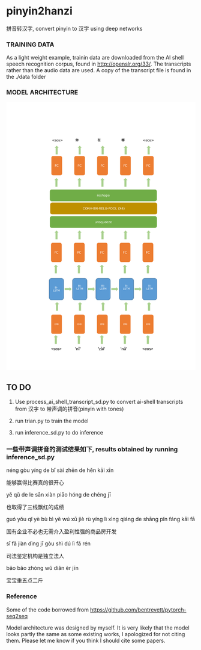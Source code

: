 # pinyin2hanzi
拼音转汉字,  convert pinyin to 汉字 using deep networks


### TRAINING DATA
As a light weight example, trainin data are downloaded from the AI shell speech recognition corpus, 
found in http://openslr.org/33/. The transcripts rather than the audio data are used. A copy of the transcript file is found in the ./data folder

### MODEL ARCHITECTURE
![](./doc/model.png)




## TO DO
1. Use process_ai_shell_transcript_sd.py to convert ai-shell transcripts from 汉字 to 带声调的拼音(pinyin with tones)

2. run trian.py to train the model

3. run inference_sd.py to do inference





### 一些带声调拼音的测试结果如下, results obtained by running inference_sd.py

néng gòu yíng de bǐ sài zhēn de hěn kāi xīn

能够赢得比赛真的很开心

yě qǔ de le sān xiàn piāo hóng de chéng jī

也取得了三线飘红的成绩

guó yǒu qǐ yè bù bì yě wú xū jiè rù yíng lì xìng qiáng de shāng pǐn fáng kāi fā

国有企业不必也无需介入盈利性强的商品房开发

sī fǎ jiàn dìng jī gòu shì dú lì fǎ rén

司法鉴定机构是独立法人

bǎo bǎo zhòng wǔ diǎn èr jīn

宝宝重五点二斤

### Reference

Some of the code borrowed from https://github.com/bentrevett/pytorch-seq2seq

Model architecture was designed by myself. It is very likely that the model looks partly the same as some existing works, I apologized for not citing them. Please let me know if you think I should cite some papers.

